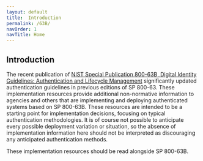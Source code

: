 ```yaml
---
layout: default
title:  Introduction
permalink: /63B/
navOrder: 1  
navTitle: Home  
---
```


## Introduction

The recent publication of [NIST Special Publication 800-63B, Digital Identity Guidelines: Authentication and Lifecycle Management](https://doi.org/10.6028/NIST.SP.800-63b) significantly updated authentication guidelines in previous editions of SP 800-63. These implementation resources provide additional non-normative information to agencies and others that are implementing and deploying authenticated systems based on SP 800-63B. These resources are intended to be a starting point for implementation decisions, focusing on typical authentication methodologies. It is of course not possible to anticipate every possible deployment variation or situation, so the absence of implementation information here should not be interpreted as discouraging any anticipated authentication methods.

These implementation resources should be read alongside SP 800-63B. 